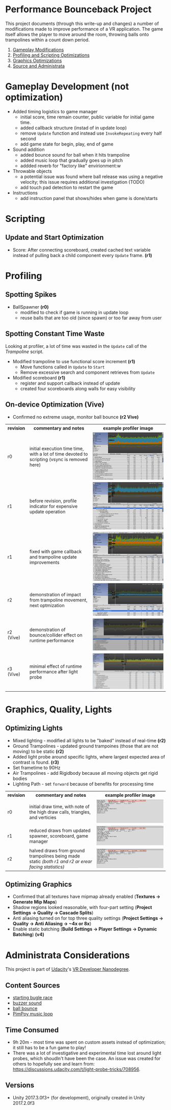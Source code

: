 # Performance Bounceback Project
This project documents (through this write-up and changes) a number of 
modifications made to improve performance of a VR application.  The game itself
allows the player to move around the room, throwing balls onto trampolines
within a count down period.

1. [Gameplay Modifications](#gameplay-development-not-optimization)
2. [Profiling and Scripting Optimizations](#profiling)
3. [Graphics Optimizations](#general-graphics)
4. [Source and Administrata](#administrata-considerations)

# Gameplay Development (not optimization)
* Added timing logistics to game manager
    * initial score, time remain counter, public variable for initial game time.
    * added callback structure (instad of in update loop)
    * remove `Update` function and instead use `InvokeRepeating` every half second
    * add game state for begin, play, end of game
* Sound addition
    * added bounce sound for ball when it hits trampoline
    * added music loop that gradually goes up in pitch
    * addded reverb for "factory like" envirionment:w
* Throwable objects
    * a potential issue was found where ball release was using a 
      negative velocity; this issue requires additional investigation (TODO)
    * add touch pad detection to restart the game    
* Instructions
    * add instruction panel that shows/hides when game is done/starts

# Scripting
## Update and Start Optimization
* Score: After connecting scoreboard, created cached text variable 
  instead of pulling back a child component every `Update` frame. **(r1)**

# Profiling
## Spotting Spikes
* BallSpawner **(r0)**
    * modified to check if game is running in update loop
    * reuse balls that are too old (since spawn) or too far away from user


## Spotting Constant Time Waste
Looking at profiler, a lot of time was wasted in the
`Update` call of the *Trampoline* script.

* Modified trampoline to use functional score increment **(r1)**
    * Move functions called in `Update` to `Start` 
    * Remove excessive search and component retrieves from `Update`
* Modified scoreboard **(r1)**
    * register and support callback instead of update
    * created four scoreboards along walls for easy visibility

## On-device Optimization (Vive)
* Confirmed no extreme usage, monitor ball bounce **(r2 Vive)**

<table style='width:100%'>
<tr>
    <th>revision</th>
    <th>commentary and notes</th>
    <th>example profiler image</th>
</tr>
<tr>
    <td>r0</td>
    <td>initial execution time time, with a lot of time devoted to scripting (vsync is removed here)</td>
    <td> <a href="docs/time_0_raw.png" target="_new"><img src="docs/time_0_raw.png" width="100%" /></a></td>
</tr>
<tr>
    <td>r1</td>
    <td>before revision, profile indicator for expensive update operation</td>
    <td> <a href="docs/time_0b_updates.png" target="_new"><img src="docs/time_0b_updates.png" width="100%" /></a></td>
</tr>
<tr>
    <td>r1</td>
    <td>fixed with game callback and trampoline update improvements</td>
    <td> <a href="docs/time_1_callback.png" target="_new"><img src="docs/time_1_callback.png" width="100%" /></a></td>
</tr>
<tr>
    <td>r2</td>
    <td>demonstration of impact from trampoline movement, next optmization</td>
    <td> <a href="docs/time_2_trampmove.png" target="_new"><img src="docs/time_2_trampmove.png" width="100%" /></a></td>
</tr>
<tr>
    <td>r2 (Vive)</td>
    <td>demonstration of bounce/collider effect on runtime performance</td>
    <td> <a href="docs/time_3_bounce.png" target="_new"><img src="docs/time_3_bounce.png" width="100%" /></a></td>
</tr>
<tr>
    <td>r3 (Vive)</td>
    <td>minimal effect of runtime performance after light probe</td>
    <td> <a href="docs/time_4_play_vive.png" target="_new"><img src="docs/time_4_play_vive.png" width="100%" /></a></td>
</tr>
</table>
   

# Graphics, Quality, Lights
## Optimizing Lights
* Mixed lighting - modified all lights to be "baked" instead of real-time **(r2)**
* Ground Trampolines - updated ground trampoines (those that are not moving) 
  to be static **(r2)**
* Added light probe around specific lights, where largest expected area of
  contrast is found. **(r3)**
* Set frametime to 90Hz
* Air Trampolines - add Rigidbody because all moving objects get rigid bodies
* Lighting Path - set `forward` because of benefits for processing time

<table style='width:100%'>
<tr>
    <th>revision</th>
    <th>commentary and notes</th>
    <th>example profiler image</th>
</tr>
<tr>
    <td>r0</td>
    <td>initial draw time, with note of the high draw calls, triangles, and verticies</td>
    <td> <a href="docs/draws_0_raw.png" target="_new"><img src="docs/draws_0_raw.png" width="100%" /></a></td>
</tr>
<tr>
    <td>r1</td>
    <td>reduced draws from updated spawner, scoreboard, game manager</td>
    <td> <a href="docs/draws_1_spawner.png" target="_new"><img src="docs/draws_1_spawner.png" width="100%" /></a></td>
</tr>
<tr>
    <td>r2</td>
    <td>halved draws from ground trampolines being made static <em>(both r1 and r2 ar erear facing statistics)</em></td>
    <td> <a href="docs/draws_2_static_tramp.png" target="_new"><img src="docs/draws_2_static_tramp.png" width="100%" /></a></td>
</tr>
</table>
   

## Optimizing Graphics
* Confirmed that all textures have mipmap already enabled (**Textures -> Generate Mip Maps**)
* Shadow regions looked reasonable, with four-part setting (**Project Settings -> Quality -> Cascade Splits**)
* Anti aliasing turned on for top three quality settings (**Project Settings -> Quality -> Anti Aliasing -> ~4x or 8x**)
* Enable static batching (**Build Settings -> Player Settings -> Dynamic Batching**) **(v4)**

# Administrata Considerations
This project is part of [Udacity](https://www.udacity.com "Udacity - Be in demand")'s [VR Developer Nanodegree](https://www.udacity.com/course/vr-developer-nanodegree--nd017).

## Content Sources
* [starting bugle race](http://free-loops.com/2091-bugle-call-race.html)
* [buzzer sound](http://www.orangefreesounds.com/game-show-buzzer-sound/)
* [ball bounce](https://freesound.org/people/1479009/sounds/411552/)
* [PimPoy music loop](https://www.dl-sounds.com/royalty-free/pim-poy-pocket/)

## Time Consumed
* 9h 20m - most time was spent on custom assets instead of optimization; 
  it still has to be a fun game to play!
* There was a lot of investigative and experimental time lost around light
  probes, which shoudln't have been the case.  An issue was created for others
  to hopefully see and learn from: https://discussions.udacity.com/t/light-probe-tricks/708956.

## Versions
- Unity 2017.3.0f3+ (for development), originally created in Unity 2017.2.0f3
